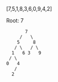  [7,5,1,8,3,6,0,9,4,2]
 
 Root: 7

```
       7
     /   \
    5     8
   / \   / \
  1   6 3   9
 / \
0   4
   /
  2
```
